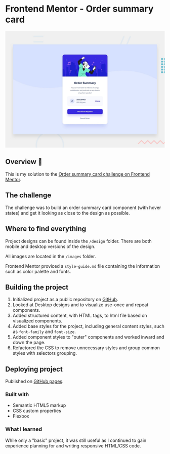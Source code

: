# Frontend Mentor - Order summary card

![Design preview for the Order summary card coding challenge](./design/desktop-preview.jpg)

## Overview 👋

This is my solution to the [Order summary card challenge on Frontend Mentor](https://www.frontendmentor.io/challenges/order-summary-component-QlPmajDUj).

## The challenge

The challenge was to build an order summary card component (with hover states) and get it looking as close to the design as possible.

## Where to find everything

Project designs can be found inside the `/design` folder. There are both mobile and desktop versions of the design.

All images are located in the `/images` folder.

Frontend Mentor proviced a `style-guide.md` file containing the information such as color palette and fonts.

## Building the project

1. Initialized project as a public repository on [GitHub](https://github.com/ePaulo/order-summary-component).
2. Looked at Desktop designs and to visualize use-once and repeat components.
3. Added structured content, with HTML tags, to html file based on visualized components.
4. Added base styles for the project, including general content styles, such as `font-family` and `font-size`.
5. Added component styles to "outer" components and worked inward and down the page.
6. Refactored the CSS to remove unnecessary styles and group common styles with selectors grouping.

## Deploying project

Published on [GitHub pages](https://epaulo.github.io/order-summary-component/).

### Built with

- Semantic HTML5 markup
- CSS custom properties
- Flexbox

### What I learned

While only a "basic" project, it was still useful as I continued to gain experience planning for and writing responsive HTML/CSS code.
